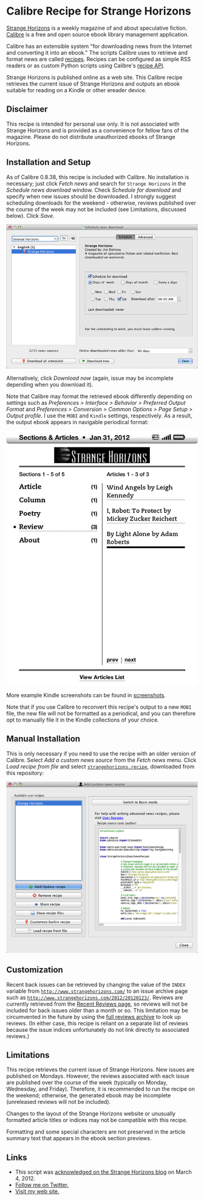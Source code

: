 Calibre Recipe for Strange Horizons
===================================

[Strange Horizons](http://www.strangehorizons.com/) is a weekly magazine of and about speculative fiction. [Calibre](http://www.calibre-ebook.com/) is a free and open source ebook library management application.

Calibre has an extensible system "for downloading news from the Internet and converting it into an ebook." The scripts Calibre uses to retrieve and format news are called [recipes](http://manual.calibre-ebook.com/news.html). Recipes can be configured as simple RSS readers or as custom Python scripts using Calibre's [recipe API](http://manual.calibre-ebook.com/news_recipe.html).

Strange Horizons is published online as a web site. This Calibre recipe retrieves the current issue of Strange Horizons and outputs an ebook suitable for reading on a Kindle or other ereader device. 

Disclaimer
----------

This recipe is intended for personal use only. It is not associated with Strange Horizons and is provided as a convenience for fellow fans of the magazine. Please do not distribute unauthorized ebooks of Strange Horizons.

Installation and Setup
----------------------

As of Calibre 0.8.38, this recipe is included with Calibre. No installation is necessary; just click _Fetch news_ and search for `Strange Horizons` in the _Schedule news download_ window. Check _Schedule for download_ and specify when new issues should be downloaded. I strongly suggest scheduling downloads for the weekend - otherwise, reviews published over the course of the week may not be included (see Limitations, discussed below). Click _Save_.

![Screenshot of News Schedule Setup](https://github.com/anoved/Calibre-Recipe-for-Strange-Horizons/raw/master/Screenshots/Schedule-Setup.png)

Alternatively, click _Download now_ (again, issue may be incomplete depending when you download it).

Note that Calibre may format the retrieved ebook differently depending on settings such as _Preferences > Interface > Behavior > Preferred Output Format_ and _Preferences > Conversion > Common Options > Page Setup > Output profile_. I use the `MOBI` and `Kindle` settings, respectively. As a result, the output ebook appears in navigable periodical format:

![Kindle screenshot of sections and articles index](https://github.com/anoved/Calibre-Recipe-for-Strange-Horizons/raw/master/Screenshots/Sections-and-Articles.gif)

More example Kindle screenshots can be found in [screenshots](https://github.com/anoved/Calibre-Recipe-for-Strange-Horizons/tree/master/Screenshots).

Note that if you use Calibre to reconvert this recipe's output to a new `MOBI` file, the new file will not be formatted as a periodical, and you can therefore opt to manually file it in the Kindle collections of your choice.

Manual Installation
-------------------

This is only necessary if you need to use the recipe with an older version of Calibre. Select _Add a custom news source_ from the _Fetch news_ menu. Click _Load recipe from file_ and select [`strangehorizons.recipe`](https://github.com/anoved/Calibre-Recipe-for-Strange-Horizons/blob/master/strangehorizons.recipe), downloaded from this repository:

![Screenshot of Add a custom news source window](https://github.com/anoved/Calibre-Recipe-for-Strange-Horizons/raw/master/Screenshots/Calibre-Custom-Recipes.png)

Customization
-------------

Recent back issues can be retrieved by changing the value of the `INDEX` variable from [`http://www.strangehorizons.com/`](http://www.strangehorizons.com/) to an issue archive page such as [`http://www.strangehorizons.com/2012/20120123/`](http://www.strangehorizons.com/2012/20120123/). Reviews are currently retrieved from the [Recent Reviews page](http://www.strangehorizons.com/reviews/), so reviews will not be included for back issues older than a month or so. This limitation may be circumvented in the future by using the [full reviews archive](http://www.strangehorizons.com/reviews/archives.shtml) to look up reviews. (In either case, this recipe is reliant on a separate list of reviews because the issue indices unfortunately do not link directly to associated reviews.)

Limitations
-----------

This recipe retrieves the current issue of Strange Horizons. New issues are published on Mondays. However, the reviews associated with each issue are published over the course of the week (typically on Monday, Wednesday, and Friday). Therefore, it is recommended to run the recipe on the weekend; otherwise, the generated ebook may be incomplete (unreleased reviews will not be included).

Changes to the layout of the Strange Horizons website or unusually formatted article titles or indices may not be compatible with this recipe.

Formatting and some special characters are not preserved in the article summary text that appears in the ebook section previews.

Links
-----

- This script was [acknowledged on the Strange Horizons blog](http://www.strangehorizons.com/blog/2012/03/strange_horizons_wc_27th_febru.shtml) on March 4, 2012.
- [Follow me on Twitter.](http://twitter.com/anoved)
- [Visit my web site.](http://anoved.net/)
